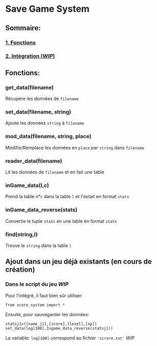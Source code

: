 # Save Game System
## Sommaire:
### [1. Fonctions](#fonctions)
### [2. Intégration (*WIP*)](#ajout-dans-un-jeu-déjà-existants-en-cours-de-création)
## Fonctions:
### get_data(filename)
Récupére les données de ```filename```
### set_data(filename, string)
Ajoute les données ```string``` à ```filename```
### mod_data(filename, string, place)
Modifie/Remplace les données en ```place``` par ```string``` dans ```filename```
### reader_data(filename)
Lit les données de ```filename``` et en fait une table
### inGame_data(l,c)
Prend la table n°```c``` dans la table ```l``` et l'extait en format ```stats```
### inGame_data_reverse(stats)
Convertie le tuple ```stats``` en une table èn format ```stats```
### find(string,l)
Trouve le ```string``` dans la table ```l```
## Ajout dans un jeu déjà existants (en cours de création)
### Dans le script du jeu *WIP*
Pour l'intégré, il faut bien sûr utiliser:
```
from score_system import *
```
Ensuite, pour sauvegarder les données:
```
statsj1=([name_j1],[score],[level],[xp])
set_data(log[100],Ingame_data_reverse(statsj1))
```
La variable: ```log[100]``` correspond au fichier ```'scrore.txt'```
*WIP*